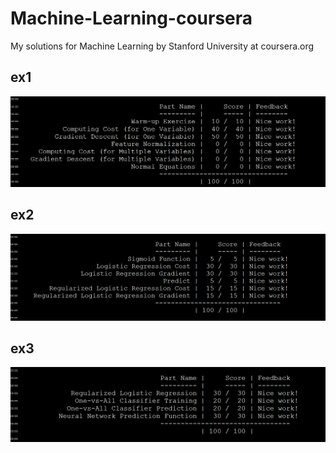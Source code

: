 # Machine-Learning-coursera
My solutions for Machine Learning by Stanford University at coursera.org

## ex1
![](https://github.com/fengvyi/Machine-Learning-coursera/blob/master/ex1.PNG)

## ex2
![](https://github.com/fengvyi/Machine-Learning-coursera/blob/master/ex2.PNG)

## ex3
![](https://github.com/fengvyi/Machine-Learning-coursera/blob/master/ex3.PNG)
